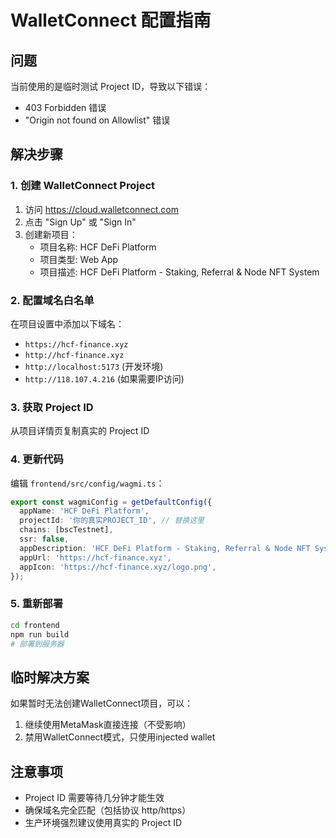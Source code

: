 # WalletConnect 配置指南

## 问题
当前使用的是临时测试 Project ID，导致以下错误：
- 403 Forbidden 错误
- "Origin not found on Allowlist" 错误

## 解决步骤

### 1. 创建 WalletConnect Project
1. 访问 https://cloud.walletconnect.com
2. 点击 "Sign Up" 或 "Sign In"
3. 创建新项目：
   - 项目名称: HCF DeFi Platform
   - 项目类型: Web App
   - 项目描述: HCF DeFi Platform - Staking, Referral & Node NFT System

### 2. 配置域名白名单
在项目设置中添加以下域名：
- `https://hcf-finance.xyz`
- `http://hcf-finance.xyz`
- `http://localhost:5173` (开发环境)
- `http://118.107.4.216` (如果需要IP访问)

### 3. 获取 Project ID
从项目详情页复制真实的 Project ID

### 4. 更新代码
编辑 `frontend/src/config/wagmi.ts`：
```typescript
export const wagmiConfig = getDefaultConfig({
  appName: 'HCF DeFi Platform',
  projectId: '你的真实PROJECT_ID', // 替换这里
  chains: [bscTestnet],
  ssr: false,
  appDescription: 'HCF DeFi Platform - Staking, Referral & Node NFT System',
  appUrl: 'https://hcf-finance.xyz',
  appIcon: 'https://hcf-finance.xyz/logo.png',
});
```

### 5. 重新部署
```bash
cd frontend
npm run build
# 部署到服务器
```

## 临时解决方案
如果暂时无法创建WalletConnect项目，可以：
1. 继续使用MetaMask直接连接（不受影响）
2. 禁用WalletConnect模式，只使用injected wallet

## 注意事项
- Project ID 需要等待几分钟才能生效
- 确保域名完全匹配（包括协议 http/https）
- 生产环境强烈建议使用真实的 Project ID